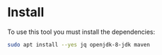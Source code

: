 # Install

To use this tool you must install the dependencies:
 
```bash
sudo apt install --yes jq openjdk-8-jdk maven
```
